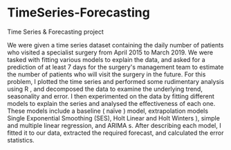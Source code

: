 # TimeSeries-Forecasting
Time Series &amp; Forecasting project

We were given a time series dataset containing the
daily number of patients who visited a specialist surgery
from April 2015 to March 2019. We were tasked with
fitting various models to explain the data, and asked for
a prediction of at least 7 days for the surgery's
management team to estimate the number of patients
who will visit the surgery in the future.
For this problem, I plotted the time series and
performed some rudimentary analysis using R , and
decomposed the data to examine the underlying trend,
seasonality and error. I then experimented on the data
by fitting different models to explain the series and
analysed the effectiveness of each one. These models
include a baseline ( naïve ) model, extrapolation models
Single Exponential Smoothing (SES), Holt Linear and
Holt Winters ), simple and multiple linear regression,
and ARIMA s. After describing each model, I fitted it to
our data, extracted the required forecast, and
calculated the error statistics.
